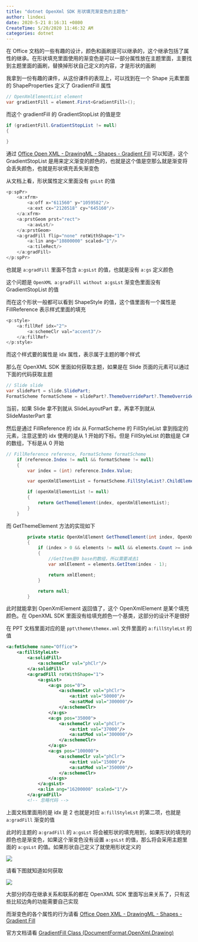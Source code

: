 ```yaml
---
title: "dotnet OpenXml SDK 形状填充渐变色的主题色"
author: lindexi
date: 2020-5-21 8:16:31 +0800
CreateTime: 5/20/2020 11:46:32 AM
categories: dotnet
---
```


在 Office 文档的一些有趣的设计，颜色和画刷是可以继承的，这个继承包括了属性的继承。在形状填充里面使用的渐变色是可以一部分属性放在主题里面，主要找到主题里面的画刷，替换掉形状自己定义的内容，才是形状的画刷

<!--more-->


<!-- CreateTime:5/20/2020 11:46:32 AM -->

<!-- 发布 -->

我拿到一份有趣的课件，从这份课件的表现上，可以找到在一个 Shape 元素里面的 ShapeProperties 定义了 GradientFill 属性

```csharp
// OpenXmlElementList element
var gradientFill = element.First<GradientFill>();
```

而这个 gradientFill 的 GradientStopList 的值是空

```csharp
if (gradientFill.GradientStopList != null)
{

}
```

通过 [Office Open XML - DrawingML - Shapes - Gradient Fill](http://officeopenxml.com/drwSp-GradFill.php ) 可以知道，这个 GradientStopList 是用来定义渐变的颜色的，也就是这个值是空那么就是渐变将会丢失颜色，也就是形状填充丢失渐变色

从文档上看，形状属性定义里面没有 `gsLst` 的值

```csharp
<p:spPr>
	<a:xfrm>
		<a:off x="611560" y="1059582"/>
		<a:ext cx="2120518" cy="645160"/>
	</a:xfrm>
	<a:prstGeom prst="rect">
		<a:avLst/>
	</a:prstGeom>
	<a:gradFill flip="none" rotWithShape="1">
		<a:lin ang="10800000" scaled="1"/>
		<a:tileRect/>
	</a:gradFill>
</p:spPr>
```

也就是 `a:gradFill` 里面不包含 `a:gsLst` 的值，也就是没有 `a:gs` 定义颜色

这个问题是 `OpenXML a:gradFill without a:gsLst` 渐变色里面没有 GradientStopList 的值

而在这个形状一般都可以看到 ShapeStyle 的值，这个值里面有一个属性是 FillReference 表示样式里面的填充

```csharp
<p:style>
	<a:fillRef idx="2">
		<a:schemeClr val="accent3"/>
	</a:fillRef>
</p:style>
```

而这个样式要的属性是 idx 属性，表示属于主题的哪个样式

那么在 OpenXML SDK 里面如何获取主题，如果是在 Slide 页面的元素可以通过下面的代码获取主题

```csharp
// Slide slide
var slidePart = slide.SlidePart;
FormatScheme formatScheme = slidePart?.ThemeOverridePart?.ThemeOverride?.FormatScheme;
```

当前，如果 Slide 拿不到就从 SlideLayoutPart 拿，再拿不到就从 SlideMasterPart 拿

然后是通过 FillReference 的 idx 从 FormatScheme 的 FillStyleList 拿到指定的元素，注意这里的 idx 使用的是从 1 开始的下标。但是 FillStyleList 的数组是 C# 的数组，下标是从 0 开始

```csharp
// FillReference reference, FormatScheme formatScheme
    if (reference.Index != null && formatScheme != null)
    {
        var index = (int) reference.Index.Value;

        var openXmlElementList = formatScheme.FillStyleList?.ChildElements;

        if (openXmlElementList != null)
        {
            return GetThemeElement(index, openXmlElementList);
        }
    }
```

而 GetThemeElement 方法的实现如下

```csharp
        private static OpenXmlElement GetThemeElement(int index, OpenXmlElementList elements)
        {
            if (index > 0 && elements != null && elements.Count >= index)
            {
                //GetItem是0 base的数组，所以需要减去1
                var xmlElement = elements.GetItem(index - 1);

                return xmlElement;
            }

            return null;
        }
```

此时就能拿到 OpenXmlElement 返回值了，这个 OpenXmlElement 是某个填充颜色。在 OpenXML SDK 里面没有给填充颜色一个基类，这部分的设计不是很好

在 PPT 文档里面对应的是 `ppt\theme\themex.xml` 文件里面的 `a:fillStyleLst` 的值

```xml
<a:fmtScheme name="Office">
	<a:fillStyleLst>
		<a:solidFill>
			<a:schemeClr val="phClr"/>
		</a:solidFill>
		<a:gradFill rotWithShape="1">
			<a:gsLst>
				<a:gs pos="0">
					<a:schemeClr val="phClr">
						<a:tint val="50000"/>
						<a:satMod val="300000"/>
					</a:schemeClr>
				</a:gs>
				<a:gs pos="35000">
					<a:schemeClr val="phClr">
						<a:tint val="37000"/>
						<a:satMod val="300000"/>
					</a:schemeClr>
				</a:gs>
				<a:gs pos="100000">
					<a:schemeClr val="phClr">
						<a:tint val="15000"/>
						<a:satMod val="350000"/>
					</a:schemeClr>
				</a:gs>
			</a:gsLst>
			<a:lin ang="16200000" scaled="1"/>
		</a:gradFill>
		<!-- 忽略代码 -->
```

上面文档里面用的是 idx 是 2 也就是对应 `a:fillStyleLst` 的第二项，也就是 `a:gradFill` 渐变的值

此时的主题的 `a:gradFill` 的 `a:gsLst` 将会被形状的填充用到，如果形状的填充的颜色也是渐变色，如果这个渐变色没有设置 `a:gsLst` 的值，那么将会采用主题里面的 `a:gsLst` 的值。如果形状自己定义了就使用形状定义的

<!-- ![](image/dotnet OpenXml SDK 形状填充渐变色的主题色/dotnet OpenXml SDK 形状填充渐变色的主题色0.png) -->

![](http://image.acmx.xyz/lindexi%2F20205201421454732.jpg)

请看下图就知道如何获取

<!-- ![](image/dotnet OpenXml SDK 形状填充渐变色的主题色/dotnet OpenXml SDK 形状填充渐变色的主题色1.png) -->

![](http://image.acmx.xyz/lindexi%2F20205201425124820.jpg)

大部分的存在继承关系和联系的都在 OpenXML SDK 里面写出来关系了，只有这些比较边角的功能需要自己实现

而渐变色的各个属性的行为请看 [Office Open XML - DrawingML - Shapes - Gradient Fill](http://officeopenxml.com/drwSp-GradFill.php )

官方文档请看 [GradientFill Class (DocumentFormat.OpenXml.Drawing)](https://docs.microsoft.com/en-us/dotnet/api/documentformat.openxml.drawing.gradientfill?view=openxml-2.8.1 )


